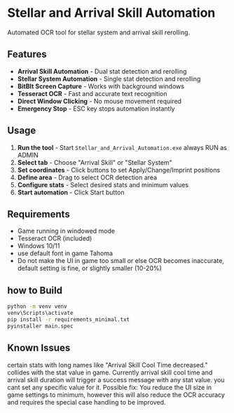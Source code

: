 # Stellar and Arrival Skill Automation

Automated OCR tool for stellar system and arrival skill rerolling.

## Features

- **Arrival Skill Automation** - Dual stat detection and rerolling
- **Stellar System Automation** - Single stat detection and rerolling  
- **BitBlt Screen Capture** - Works with background windows
- **Tesseract OCR** - Fast and accurate text recognition
- **Direct Window Clicking** - No mouse movement required
- **Emergency Stop** - ESC key stops automation instantly

## Usage

1. **Run the tool** - Start `Stellar_and_Arrival_Automation.exe` always RUN as ADMIN
2. **Select tab** - Choose "Arrival Skill" or "Stellar System"
3. **Set coordinates** - Click buttons to set Apply/Change/Imprint positions
4. **Define area** - Drag to select OCR detection area
5. **Configure stats** - Select desired stats and minimum values
6. **Start automation** - Click Start button

## Requirements

- Game running in windowed mode
- Tesseract OCR (included)
- Windows 10/11
- use default font in game Tahoma
- Do not make the UI in game too small or else OCR becomes inaccurate, default setting is fine, or slightly smaller (10-20%)

## how to Build

```bash
python -m venv venv
venv\Scripts\activate
pip install -r requirements_minimal.txt
pyinstaller main.spec
```

## Known Issues
certain stats with long names like "Arrival Skill Cool Time decreased." collides with the stat value in game. 
Currently arrival skill cool time and arrival skill duration will trigger a success message with any stat value. you cant set any specific value for it. Possible fix: You reduce the UI size in game settings to minimum, however this will also reduce the OCR accuracy and requires the special case handling to be improved.


